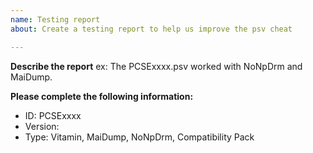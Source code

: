 ```yaml
---
name: Testing report
about: Create a testing report to help us improve the psv cheat

---
```


**Describe the report**
ex: The PCSExxxx.psv worked with NoNpDrm and MaiDump.

**Please complete the following information:**
 - ID: PCSExxxx
 - Version:
 - Type: Vitamin, MaiDump, NoNpDrm, Compatibility Pack
